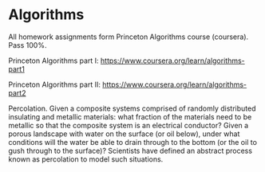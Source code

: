 # Algorithms

All homework assignments form Princeton Algorithms course (coursera).
Pass 100%.

Princeton Algorithms part I: https://www.coursera.org/learn/algorithms-part1

Princeton Algorithms part II: https://www.coursera.org/learn/algorithms-part2


Percolation. 
Given a composite systems comprised of randomly distributed insulating and metallic materials: what fraction of the materials need to be metallic so that the composite system is an electrical conductor? Given a porous landscape with water on the surface (or oil below), under what conditions will the water be able to drain through to the bottom (or the oil to gush through to the surface)? Scientists have defined an abstract process known as percolation to model such situations.

